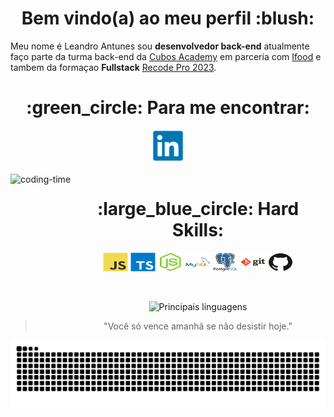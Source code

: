 <div  align="center"> 
  <h1 align="center">Bem vindo(a) ao meu perfil :blush: </h1>
 </div>


Meu nome é Leandro Antunes sou **desenvolvedor back-end** atualmente faço parte da turma back-end da [Cubos Academy](https://cubos.academy/) em parceria com [Ifood](https://www.ifood.com.br/) e tambem da formaçao **Fullstack** [Recode Pro 2023](https://recodepro.org.br/).

<div  align="center"> 
  <h1 align="center">:green_circle: Para me encontrar: </h1>
  <a href = "https://www.linkedin.com/in/leandrosantosjs/">
      <img width="50" src="https://github.com/devicons/devicon/blob/master/icons/linkedin/linkedin-original.svg">
    </a>
 </div>


<div  align="center"> 
  <div style="display: inline_block"><br>
    <img align="left" height="250" alt="coding-time" src="code.gif">
    <h1 align="center"> :large_blue_circle: Hard Skills:</h1>
    <img align="center" height="30" width="40" alt="js-icon"  src="https://github.com/devicons/devicon/blob/master/icons/javascript/javascript-original.svg">
    <img align="center" height="30" width="40" alt="typescript-icon" src="https://github.com/devicons/devicon/blob/master/icons/typescript/typescript-original.svg">
    <img align="center" height="30" width="40" alt="nodejs-icon" src="https://github.com/devicons/devicon/blob/master/icons/nodejs/nodejs-original.svg">
    <img align="center" height="30" width="40" alt="mysql-icon" src="https://github.com/devicons/devicon/blob/master/icons/mysql/mysql-original-wordmark.svg">
    <img align="center" height="30" width="40" alt="postgreesql" src="https://github.com/devicons/devicon/blob/master/icons/postgresql/postgresql-original-wordmark.svg">
    <img align="center" height="30" width="40" alt="git-icon" src="https://github.com/devicons/devicon/blob/master/icons/git/git-original-wordmark.svg">
    <img align="center" height="30" width="40" alt="github-icon" src="https://github.com/devicons/devicon/blob/master/icons/github/github-original.svg">
    </div>

<br>
<br>


![Principais linguagens](https://github-readme-stats.vercel.app/api/top-langs/?username=leandroAntunesDosSantos&theme=dracula&hide_border=true&custom_title=Principais%20%linguagens)

> "Você só vence amanhã se não desistir hoje."

![snake gif](https://github.com/leandroAntunesDosSantos/leandroAntunesDosSantos/blob/output/github-contribution-grid-snake-dark.svg)
